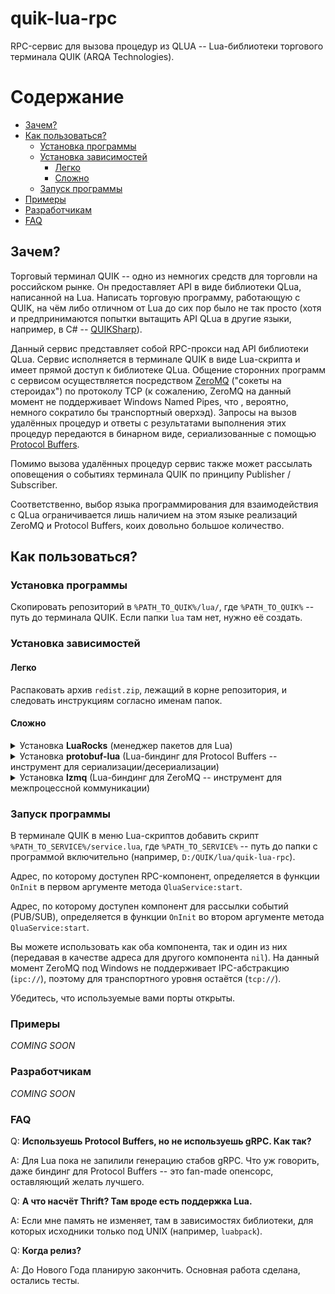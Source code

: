 # quik-lua-rpc
RPC-сервис для вызова процедур из QLUA -- Lua-библиотеки торгового терминала QUIK (ARQA Technologies).

Содержание
=================

  * [Зачем?](#Зачем)
  * [Как пользоваться?](#Как-пользоваться)
    * [Установка программы](#Установка-программы)
    * [Установка зависимостей](#Установка-зависимостей)
	    * [Легко](#Легко)
	    * [Сложно](#Сложно)
    * [Запуск программы](#Запуск-программы)
  * [Примеры](#Примеры)
  * [Разработчикам](#Разработчикам)
  * [FAQ](#faq)

Зачем?
--------
Торговый терминал QUIK -- одно из немногих средств для торговли на российском рынке. Он предоставляет API в виде библиотеки QLua, написанной на Lua. Написать торговую программу, работающую с QUIK, на чём либо отличном от Lua до сих пор было не так просто (хотя и предпринимаются попытки вытащить API QLua в другие языки, например, в C# -- [QUIKSharp](https://github.com/finsight/QUIKSharp)).

Данный сервис представляет собой RPC-прокси над API библиотеки QLua. Сервис исполняется в терминале QUIK в виде Lua-скрипта и имеет прямой доступ к библиотеке QLua. Общение сторонних программ с сервисом осуществляется посредством [ZeroMQ](http://zeromq.org/) ("сокеты на стероидах") по протоколу TCP (к сожалению, ZeroMQ на данный момент не поддерживает Windows Named Pipes, что , вероятно, немного сократило бы транспортный оверхэд). Запросы на вызов удалённых процедур и ответы с результатами выполнения этих процедур передаются в бинарном виде, сериализованные с помощью [Protocol Buffers](https://developers.google.com/protocol-buffers/). 

Помимо вызова удалённых процедур сервис также может рассылать оповещения о событиях терминала QUIK по принципу Publisher / Subscriber.

Соответственно, выбор языка программирования для взаимодействия с QLua ограничивается лишь наличием на этом языке реализаций ZeroMQ и Protocol Buffers, коих довольно большое количество.

Как пользоваться?
--------
### Установка программы

Скопировать репозиторий в `%PATH_TO_QUIK%/lua/`, где `%PATH_TO_QUIK%` -- путь до терминала QUIK. Если папки `lua` там нет, нужно её создать.

### Установка зависимостей

#### Легко

Распаковать архив `redist.zip`, лежащий в корне репозитория, и следовать инструкциям согласно именам папок.

#### Сложно

<details>
	<summary>Установка <b>LuaRocks</b> (менеджер пакетов для Lua)</summary>

1. Где взять
	* Архивы с дистрибутивами: http://luarocks.github.io/luarocks/releases/
	* Инструкцию по установке можно найти здесь: https://github.com/luarocks/luarocks/wiki/Installation-instructions-for-Windows
2. Разархивировать, в командной строке Windows (cmd.exe) перейти в разархивированную папку.
3. Установить: `install.bat /NOREG /L /P %PATH_TO_LUAROCKS%`, где %PATH_TO_LUAROCKS% -- путь, куда нужно установить LuaRocks. Например, `D:/Programs/Lua/LuaRocks`.

	Почитав мануал, опции для установки можете настроить по своему вкусу.
	Например, /L значит "установить также дистрибутив Lua в папку с LuaRocks" -- он нам пригодится далее, т.к. не у всех стоит отдельный дистрибутив Lua.

	На самом деле, нам нужна не вся Lua, а её бинарники (.dll) и заголовочные файлы. Если не хотите ставить ту, что идёт с LuaRocks, то минимальный набор файлов можно взять здесь: http://luabinaries.sourceforge.net/download.html (например, `lua-5.3.4_Win32_bin.zip`). Качать нужно 32-битные версии (Win32), т.к. QUIK использует 32-битную Lua.
	
</details>

<details>
	<summary>Установка <b>protobuf-lua</b> (Lua-биндинг для Protocol Buffers -- инструмент для сериализации/десериализации)</summary>

1. Скачать Lua-биндинг для protobuf отсюда: https://github.com/Enfernuz/protobuf-lua

	Это форк форка форка :smile:, наверное, единственного Lua-биндинга для protobuf. По  мере работы с ним я внёс некоторые изменения в плагин для генерации Lua-кода, поэтому эта версия будет полезна тем, кто пожелает доработать RPC-сервис по своему усмотрению.
2. Папку `protobuf` поместить в `%PATH_TO_QUIK%/lua/`
3. Скомпилировать файл protobuf/pb.c как DLL под свою машину. 

	Для компиляции я пользовался MinGW с командной оболочкой в виде MSYS.
	1. В терминале MSYS переместиться в папку /protobuf/, где находится файл pb.c
	2. Чтобы файл скомпилировался под Windows, нужно убрать/закомментировать строчки 23-33:
		```С
		#if defined(_ALLBSD_SOURCE) || defined(__APPLE__)
		#include <machine/endian.h>
		#else
		#include <endian.h>
		#endif
		```
		Эти строчки можно убрать безболезненно, т.к. процессоры архитектуры x86 и amd64 имеют little endianness, так что препроцессор не вставит функции из endian.h, которые используются далее в файле, в конечный код.
	
	3. Получить объектный файл: `gcc -O3 -I%PATH_TO_LUA%/include -с pb.c`, где `%PATH_TO_LUA%` -- путь до дистрибутива Lua. Если ставили Lua в комплекте с LuaRocks, то это будет путь до LuaRocks. 
	
		Пример: `gcc -O3 -ID:/programs/LuaRocks/include -с pb.c`
	
	4. Получить DLL: `gcc -shared -o pb.dll pb.o -L%libraries_folder% -l%lua_library%`, где `%libraries_folder%` -- папка с .dll-библиотеками Lua, `%lua_library%` -- имя .dll-библиотеки Lua.
	
		Пример:
		* `%libraries_folder%` -- `D:/QUIK`
		* `%lua_library%` -- `qlua`
		* Итого: `gcc -shared -o pb.dll pb.o -LD:/QUIK -lqlua`

		Линковать лучше с прокси-библиотекой Lua (`qlua.dll`), которая поставляется в коробке с QUIK. Не уверен, что если слинковаться с DLL из, например, Lua for Windows, или с той, что поставляется с LuaRocks, то всё будет работать. Линковка с прокси-библиотекой lua5.1.dll, которая находится в корне QUIK, технически осуществима, но на деле при запуске скрипта происходит ошибка из-за того, что pd.dll вызовет загрузку lua5.1.dll, которая не загружается по умолчанию, и чтобы её загрузить, загрузчик начнёт рыться в системных путях. У меня в системных путях никакой lua5.1.dll не было, от того и возникала ошибка. Линковка с qlua.dll не вызывает таких проблем, т.к. эта библиотека на момент загрузки pb.dll уже загружена терминалом.
	
4. Файл pb.dll положить в `%PATH_TO_QUIK%/Include/protobuf/` , где `%PATH_TO_QUIK%` -- путь до терминала QUIK (например, `D:/QUIK`). Если папки `Include` нет, необходимо её создать.

</details>

<details>
	<summary>Установка <b>lzmq</b> (Lua-биндинг для ZeroMQ -- инструмент для межпроцессной коммуникации)</summary>
	
1. Скачать бинарники ZeroMQ для Windows
	* Страница с дистрибутивами: http://zeromq.org/distro:microsoft-windows
	* Пример дистрибутива: http://miru.hk/archive/ZeroMQ-4.0.4~miru1.0-x86.exe -- 32-битная версия, т.к. 64-битная не подойдёт.
2. Устанавливаем в `%PATH_TO_ZMQ%` -- путь выбираем произвольно, например, `D:/programs/ZeroMQ`.

	**Важно:** при установке выбрать галку `ZeroMQ headers and libraries`.
3. Переходим в `%PATH_TO_ZMQ%/lib` -- там лежат .lib-файлы от ZMQ под Windows.
	1. Определяем .lib-файл, соответствующий своей версии Windows (например, для Windows 7 это будет `libzmq-v120-mt-4_0_4.lib`).
	2. Копируем найденный .lib-файл, копию переименовываем в `libzmq.lib`.
	
	**Важно:** Не перепутайте с файлами, содержащими в имени *gd* -- это библиотеки, собранные для работы в debug-режиме.	
4. Дальше нам будет нужен компилятор от Microsoft -- MSVC. Он входит в Visual Studio. Можно скачать бесплатную MS Visual Studio Express Edition, накликать там самый минимум при установке (поддержка C/C++). Это, наверное, самый запарный по времени пункт из всех. Инструкцию не прилагаю -- надеюсь, там всё довольно просто.
5. Установка пакета `lzmq` с помощью LuaRocks
	1. Открыть Developer Command Prompt, которая поставляется с Visual Studio (можно найти через Пуск, начав искать "Command").
	2. В Developer Command Prompt перейти в `%PATH_TO_LUAROCKS%` (путь, куда установили LuaRocks)
	3. Выполнить команду: 
	
	`luarocks install lzmq ZMQ_INCDIR="%PATH_TO_ZMQ%/include" ZMQ_LIBDIR="%PATH_TO_ZMQ%/lib"`, где `%PATH_TO_ZMQ%` -- путь до установленного в п. 2 ZeroMQ.
	
	Пример: `luarocks install lzmq ZMQ_INCDIR="D:/programs/ZeroMQ 4.0.4/include" ZMQ_LIBDIR="D:/programs/ZeroMQ 4.0.4/lib"`
	
	LuaRocks начнёт устанавливать библиотеку `lzmq`, попутно собирая её из исходников. Делает он это с помощью компилятора `cl` -- за этим мы и ставили MSVC и заходили в Developer Command Prompt.
6. После установки `lzmq` заходим в `%PATH_TO_LUAROCKS%/systree/lib/lua/5.1` (путь после `%PATH_TO_LUAROCKS%` у вас может отличаться, если при установке LuaRocks вы использовали опцию `/TREE %dir%`) и копируем содержимое папку `lzmq` и файл `lzmq.dll` в `%PATH_TO_QUIK%/Include`.
7. Заходим в `%PATH_TO_LUAROCKS%/systree/share/lua/5.1` и копируем папку `lzmq` в `%PATH_TO_QUIK%/lua`
8. `lzmq.dll`, которую собрал LuaRocks, линкуется с `libzmq.lib`, которая, в свою очередь, является не полноценной статической библиотекой (разработчики ZMQ обещали предоставить такие в следующих релизах), а библиотекой импорта. Эта библиотека импорта ссылается на соответствующую ей .dll-библиотеку (например, `libzmq-v120-mt-4_0_4.dll`, если переименовывали `libzmq-v120-mt-4_0_4.lib`). Поэтому, чтобы библиотека `libzmq` была доступна в runtime, необходимо скопировать соответствующий файл (например, `libzmq-v120-mt-4_0_4.dll`) из `%PATH_TO_ZMQ%/bin` в `%PATH_TO_QUIK%`. 
9. Установите VC++ redistributable package (x86), соответствующий той версии Visual Studio, которой собирался выбранный вами libzmq-...dll. На странице http://zeromq.org/distro:microsoft-windows приводится соответствие. Если лень что-то искать и вы использовали `libzmq-v120-mt-4_0_4.dll` или `libzmq-v110_xp-mt-4_0_4.dll`, то можете распаковать архив `redist.zip`, лежащий в корне репозитория, и найти установочный пакет в папке `установить` для своей версии Windows.

</details>
	
### Запуск программы
В терминале QUIK в меню Lua-скриптов добавить скрипт `%PATH_TO_SERVICE%/service.lua`, где `%PATH_TO_SERVICE%` -- путь до папки с программой включительно (например, `D:/QUIK/lua/quik-lua-rpc`).

Адрес, по которому доступен RPC-компонент, определяется в функции `OnInit` в первом аргументе метода `QluaService:start`.

Адрес, по которому доступен компонент для рассылки событий (PUB/SUB), определяется в функции `OnInit` во втором аргументе метода `QluaService:start`.

Вы можете использовать как оба компонента, так и один из них (передавая в качестве адреса для другого компонента `nil`).
На данный момент ZeroMQ под Windows не поддерживает IPC-абстракцию (`ipc://`), поэтому для транспортного уровня остаётся (`tcp://`).

Убедитесь, что используемые вами порты открыты.

### Примеры

*COMING SOON*

### Разработчикам

*COMING SOON*

### FAQ

Q: **Используешь Protocol Buffers, но не используешь gRPC. Как так?**

A: Для Lua пока не запилили генерацию стабов gRPC. Что уж говорить, даже биндинг для Protocol Buffers -- это fan-made опенсорс, оставляющий желать лучшего.

Q: **А что насчёт Thrift? Там вроде есть поддержка Lua.**

A: Если мне память не изменяет, там в зависимостях библиотеки, для которых исходники только под UNIX (например, `luabpack`).

Q: **Когда релиз?**

A: До Нового Года планирую закончить. Основная работа сделана, остались тесты.
